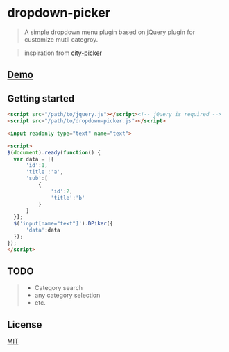 # dropdown-picker

> A simple dropdown menu plugin based on jQuery plugin for customize mutil categroy.

> inspiration from [city-picker](https://github.com/tshi0912/city-picker)

## [Demo](https://shurachow.github.io/dropdown-picker)

## Getting started

```html
<script src="/path/to/jquery.js"></script><!-- jQuery is required -->
<script src="/path/to/dropdown-picker.js"></script>

<input readonly type="text" name="text">

<script>
$(document).ready(function() {
  var data = [{
      'id':1,
      'title':'a',
      'sub':[
          {
              'id':2,
              'title':'b'
          }
      ]
  }];
  $('input[name="text"]').DPiker({
      'data':data
  });
});
</script>

```

## TODO 

> - Category search
> - any category selection
> - etc.

## License

[MIT](http://opensource.org/licenses/MIT)